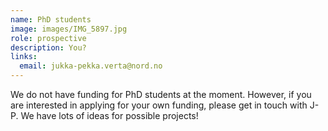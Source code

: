 ```yaml
---
name: PhD students 
image: images/IMG_5897.jpg
role: prospective
description: You?
links:
  email: jukka-pekka.verta@nord.no
---
```


We do not have funding for PhD students at the moment. However, if you are interested in applying for your own funding, please get in touch with J-P. We have lots of ideas for possible projects!
